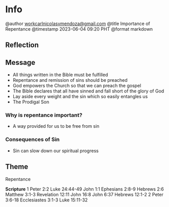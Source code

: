 # Info
@author workcarlnicolasvmendoza@gmail.com
@title Importance of Repentance
@timestamp 2023-06-04 09:20 PHT
@format markdown

## Reflection


## Message
- All things written in the Bible must be fulfilled
- Repentance and remission of sins should be preached
- God empowers the Church so that we can preach the gospel
- The Bible declares that all have sinned and fall short of the glory of God
- Lay aside every weight and the sin which so easily entangles us
- The Prodigal Son

### Why is repentance important?
- A way provided for us to be free from sin

### Consequences of Sin
- Sin can slow down our spiritual progress

## Theme
Repentance

**Scripture**
1 Peter 2:2
Luke 24:44-49
John 1:1
Ephesians 2:8-9
Hebrews 2:6
Matthew 3:1-3
Revelation 12:11
John 16:8
John 6:37
Hebrews 12:1-2
2 Peter 3:6-18
Ecclesiastes 3:1-3
Luke 15:11-32